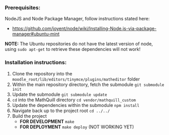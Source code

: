 ### Prerequisites:

NodeJS and Node Package Manager, follow instructions stated here:

* https://github.com/joyent/node/wiki/Installing-Node.js-via-package-manager#ubuntu-mint

**NOTE:** The Ubuntu repositories do not have the latest version of node, using `sudo apt-get` to retrieve these dependencies will not work!

### Installation instructions:

1. Clone the repository into the `moodle_root/lib/editors/tinymce/plugins/matheditor` folder
2. Within the main repository directory, fetch the submodule
    `git submodule init`
3. Update the submodule
    `git submodule update`
4. `cd` into the MathQuill directory
    `cd vendor/mathquill_custom`
5. Update the dependencies within the submodule
    `npm install`
6. Navigate back up to the project root
    `cd ../../`
7. Build the project
    * **FOR DEVELOPMENT** `make`
    * **FOR DEPLOYMENT** `make deploy` (NOT WORKING YET)
